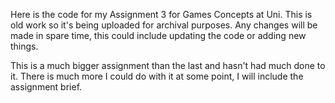 Here is the code for my Assignment 3 for Games Concepts at Uni. This is old work so it's being uploaded for archival purposes. Any changes will be made in spare time, this could include updating the code or adding new things.

This is a much bigger assignment than the last and hasn't had much done to it. There is much more I could do with it at some point, I will include the assignment brief.
